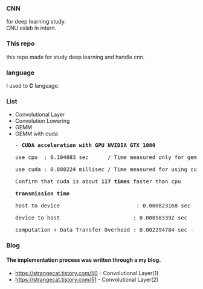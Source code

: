 ### CNN
for deep learning study. <br>
CNU eslab in intern.

### This repo
this repo made for study deep learning and handle cnn.

### language
I used to <strong>C</strong> language.

### List
- Convolutional Layer
- Convolution Lowering
- GEMM
- GEMM with cuda
  <pre>
  - <strong>CUDA acceleration with GPU NVIDIA GTX 1080 </strong> <br>
  use cpu  : 0.104083 sec      / Time measured only for gemm function<br> 
  use cuda : 0.888224 millisec / Time measured for using cuda<br>
  Confirm that cuda is about <strong>117 times</strong> faster than cpu <br>
  <strong>transmission time</strong> <br>
  host to device&nbsp;                       : 0.000823168 sec<br> 
  device to host                       : 0.000583392 sec <br>
  computation + Data Transfer Overhead : 0.002294784 sec - about <strong>45 times</strong> faster than cpu
  </pre>

### Blog
#### The implementation process was written through a my blog.
- https://strangecat.tistory.com/50 - Convolutional Layer(1)
- https://strangecat.tistory.com/51 - Convolutional Layer(2)
